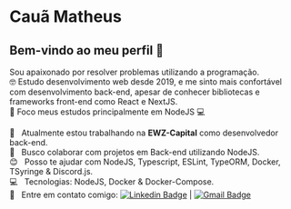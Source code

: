 # Cauã Matheus

## Bem-vindo ao meu perfil 👋
Sou apaixonado por resolver problemas utilizando a programação.
<br/> 🤓 Estudo desenvolvimento web desde 2019, e me sinto mais confortável com desenvolvimento back-end, apesar de conhecer bibliotecas e frameworks front-end como React e NextJS.
<br/> 🏹 Foco meus estudos principalmente em NodeJS :computer:

 :rocket:  &nbsp; Atualmente estou trabalhando na **EWZ-Capital** como desenvolvedor back-end.
 <br/> :purple_heart: &nbsp; Busco colaborar com projetos em Back-end utilizando NodeJS.
 <br/> :blush: &nbsp; Posso te ajudar com NodeJS, Typescript, ESLint, TypeORM, Docker, TSyringe & Discord.js.
 <br/> :computer: &nbsp; Tecnologias: NodeJS, Docker & Docker-Compose.
 <br/> :email: &nbsp; Entre em contato comigo: [![Linkedin Badge](https://img.shields.io/badge/-LinkedIn-blue?style=flat-square&logo=Linkedin&logoColor=white&)](https://www.linkedin.com/in/cauamatheus/) 
| 
[![Gmail Badge](https://img.shields.io/badge/-Gmail-c14438?style=flat-square&logo=Gmail&logoColor=white)](mailto:caua10000@gmail.com)
